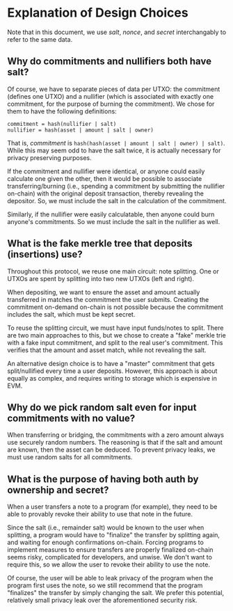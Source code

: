# Explanation of Design Choices

Note that in this document, we use *salt*, *nonce*, and *secret* interchangably to refer to the same data.


## Why do commitments and nullifiers both have salt?

Of course, we have to separate pieces of data per UTXO: the commitment (defines one UTXO) and a nullifier (which is associated with exactly one commitment, for the purpose of burning the commitment). We chose for them to have the following definitions:

```
commitment = hash(nullifier | salt)
nullifier = hash(asset | amount | salt | owner)
```

That is, *commitment* is `hash(hash(asset | amount | salt | owner) | salt)`. While this may seem odd to have the salt twice, it is actually necessary for privacy preserving purposes.

If the commitment and nullifier were identical, or anyone could easily calculate one given the other, then it would be possible to associate transferring/burning (i.e., spending a commitment by submitting the nullifier on-chain) with the original deposit transaction, thereby revealing the depositor. So, we must include the salt in the calculation of the commitment.

Similarly, if the nullifier were easily calculatable, then anyone could burn anyone's commitments. So we must include the salt in the nullifier as well.


## What is the fake merkle tree that deposits (insertions) use?

Throughout this protocol, we reuse one main circuit: note splitting. One or UTXOs are spent by splitting into two new UTXOs (left and right).

When depositing, we want to ensure the asset and amount actually transferred in matches the commitment the user submits. Creating the commitment on-demand on-chain is not possible because the commitment includes the salt, which must be kept secret.

To reuse the splitting circuit, we must have input funds/notes to split. There are two main approaches to this, but we chose to create a "fake" merkle trie with a fake input commitment, and split to the real user's commitment. This verifies that the amount and asset match, while not revealing the salt.

An alternative design choice is to have a "master" commitment that gets split/nullified every time a user deposits. However, this approach is about equally as complex, and requires writing to storage which is expensive in EVM.


## Why do we pick random salt even for input commitments with no value?

When transferring or bridging, the commitments with a zero amount always use securely random numbers. The reasoning is that if the salt and amount are known, then the asset can be deduced. To prevent privacy leaks, we must use random salts for all commitments.


## What is the purpose of having both auth by ownership and secret?

When a user transfers a note to a program (for example), they need to be able to provably revoke their ability to use that note in the future.

Since the salt (i.e., remainder salt) would be known to the user when splitting, a program would have to "finalize" the transfer by splitting again, and waiting for enough confirmations on-chain. Forcing programs to implement measures to ensure transfers are properly finalized on-chain seems risky, complicated for developers, and unwise. We don't want to require this, so we allow the user to revoke their ability to use the note.

Of course, the user will be able to leak privacy of the program when the program first uses the note, so we still recommend that the program "finalizes" the transfer by simply changing the salt. We prefer this potential, relatively small privacy leak over the aforementioned security risk.


